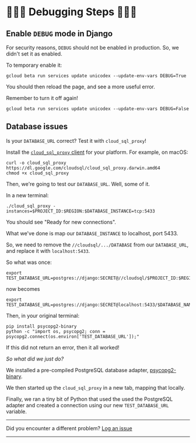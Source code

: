 # 🐛🐛🐛 Debugging Steps 🐛🐛🐛 

## Enable `DEBUG` mode in Django

For security reasons, `DEBUG` should not be enabled in production. So, we didn't set it as enabled. 

To temporary enable it:

```
gcloud beta run services update unicodex --update-env-vars DEBUG=True
```

You should then reload the page, and see a more useful error. 

Remember to turn it off again!

```
gcloud beta run services update unicodex --update-env-vars DEBUG=False
```


## Database issues

Is your `DATABASE_URL` correct? Test it with `cloud_sql_proxy`!

Install the [`cloud_sql_proxy` client](https://cloud.google.com/sql/docs/postgres/sql-proxy#install) for your platform. For example, on macOS: 

```
curl -o cloud_sql_proxy https://dl.google.com/cloudsql/cloud_sql_proxy.darwin.amd64
chmod +x cloud_sql_proxy
```

Then, we're going to test our `DATABASE_URL`. Well, some of it. 

In a new terminal:

```
./cloud_sql_proxy -instances=$PROJECT_ID:$REGION:$DATABASE_INSTANCE=tcp:5433
```

You should see "Ready for new connections".

What we've done is map our `DATABASE_INSTANCE` to localhost, port 5433. 

So, we need to remove the `//cloudsql/.../DATABASE` from our `DATABASE_URL`, and replace it with `localhost:5433`. 

So what was once: 

```
export TEST_DATABASE_URL=postgres://django:SECRET@//cloudsql/$PROJECT_ID:$REGION:$DATABASE_INSTANCE/$DATABASE_NAME
```

now becomes

```
export TEST_DATABASE_URL=postgres://django:SECRET@localhost:5433/$DATABASE_NAME
```

Then, in your original terminal: 

```
pip install psycopg2-binary
python -c "import os, psycopg2; conn = psycopg2.connect(os.environ['TEST_DATABASE_URL']);"
```

If this did not return an error, then it all worked!

*So what did we just do?*

We installed a pre-compiled PostgreSQL database adapter, [psycopg2-binary](https://pypi.org/project/psycopg2-binary/). 

We then started up the `cloud_sql_proxy` in a new tab, mapping that locally. 

Finally, we ran a tiny bit of Python that used the used the PostgreSQL adapter and created a connection using our new `TEST_DATABASE_URL` variable. 

---

Did you encounter a different problem? [Log an issue](https://github.com/GoogleCloudPlatform/django-demo-app-unicodex/issues)

---
